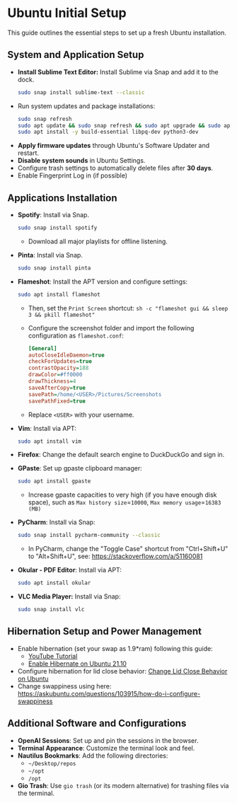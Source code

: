 # Ubuntu Initial Setup

This guide outlines the essential steps to set up a fresh Ubuntu installation.

## System and Application Setup

- **Install Sublime Text Editor:** Install Sublime via Snap and add it to the dock.
  ```bash
  sudo snap install sublime-text --classic
  ```
- Run system updates and package installations:
  ```bash
  sudo snap refresh
  sudo apt update && sudo snap refresh && sudo apt upgrade && sudo apt autoremove
  sudo apt install -y build-essential libpq-dev python3-dev
  ```
- **Apply firmware updates** through Ubuntu's Software Updater and restart.
- **Disable system sounds** in Ubuntu Settings.
- Configure trash settings to automatically delete files after **30 days**.
- Enable Fingerprint Log in (if possible)

## Applications Installation

- **Spotify**: Install via Snap.
  ```bash
  sudo snap install spotify
  ```
  - Download all major playlists for offline listening.
- **Pinta**: Install via Snap.
  ```bash
  sudo snap install pinta
  ```
- **Flameshot**: Install the APT version and configure settings:
  ```bash
  sudo apt install flameshot
  ```
  - Then, set the `Print Screen` shortcut: `sh -c "flameshot gui && sleep 3 && pkill flameshot"`

  - Configure the screenshot folder and import the following configuration as `flameshot.conf`:
    ```ini
    [General]
    autoCloseIdleDaemon=true
    checkForUpdates=true
    contrastOpacity=188
    drawColor=#ff0000
    drawThickness=4
    saveAfterCopy=true
    savePath=/home/<USER>/Pictures/Screenshots
    savePathFixed=true
    ```
  - Replace `<USER>` with your username.
- **Vim**: Install via APT:
  ```bash
  sudo apt install vim
  ```
- **Firefox**: Change the default search engine to DuckDuckGo and sign in.

- **GPaste**: Set up gpaste clipboard manager:
  ```bash
  sudo apt install gpaste
  ```
  - Increase gpaste capacities to very high (if you have enough disk space), such as `Max history size`=`10000`, `Max memory usage`=`16383 (MB)` 
- **PyCharm**: Install via Snap:
  ```bash
  sudo snap install pycharm-community --classic
  ```
  - In PyCharm, change the "Toggle Case" shortcut from "Ctrl+Shift+U" to "Alt+Shift+U", see: https://stackoverflow.com/a/51160081
- **Okular - PDF Editor**: Install via APT:
  ```bash
  sudo apt install okular
  ```
- **VLC Media Player:** Install via Snap:
  ```bash
  sudo snap install vlc
  ```

## Hibernation Setup and Power Management

- Enable hibernation (set your swap as 1.9*ram) following this guide:
  - [YouTube Tutorial](https://youtu.be/qJDJHOaM6FE?si=jDcgtN3RAmrs2Q73)
  - [Enable Hibernate on Ubuntu 21.10](https://ubuntuhandbook.org/index.php/2021/08/enable-hibernate-ubuntu-21-10/)
- Configure hibernation for lid close behavior: [Change Lid Close Behavior on Ubuntu](https://ubuntuhandbook.org/index.php/2020/05/lid-close-behavior-ubuntu-20-04/)
- Change swappiness using here: https://askubuntu.com/questions/103915/how-do-i-configure-swappiness
## Additional Software and Configurations

- **OpenAI Sessions**: Set up and pin the sessions in the browser.
- **Terminal Appearance**: Customize the terminal look and feel.
- **Nautilus Bookmarks**: Add the following directories:
    - `~/Desktop/repos`
    - `~/opt`
    - `/opt`
- **Gio Trash**: Use `gio trash` (or its modern alternative) for trashing files via the terminal.
